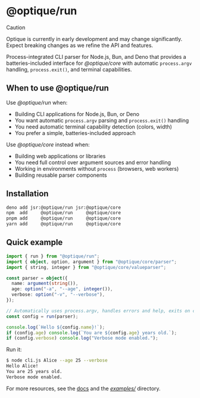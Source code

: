 @optique/run
============

> [!CAUTION]
> Optique is currently in early development and may change significantly.
> Expect breaking changes as we refine the API and features.

Process-integrated CLI parser for Node.js, Bun, and Deno that provides a
batteries-included interface for *@optique/core* with automatic `process.argv`
handling, `process.exit()`, and terminal capabilities.


When to use @optique/run
------------------------

Use *@optique/run* when:

 -  Building CLI applications for Node.js, Bun, or Deno
 -  You want automatic `process.argv` parsing and `process.exit()` handling
 -  You need automatic terminal capability detection (colors, width)
 -  You prefer a simple, batteries-included approach

Use *@optique/core* instead when:

 -  Building web applications or libraries
 -  You need full control over argument sources and error handling
 -  Working in environments without `process` (browsers, web workers)
 -  Building reusable parser components


Installation
------------

~~~~ bash
deno add jsr:@optique/run jsr:@optique/core
npm  add     @optique/run     @optique/core
pnpm add     @optique/run     @optique/core
yarn add     @optique/run     @optique/core
~~~~


Quick example
-------------

~~~~ typescript
import { run } from "@optique/run";
import { object, option, argument } from "@optique/core/parser";
import { string, integer } from "@optique/core/valueparser";

const parser = object({
  name: argument(string()),
  age: option("-a", "--age", integer()),
  verbose: option("-v", "--verbose"),
});

// Automatically uses process.argv, handles errors and help, exits on completion
const config = run(parser);

console.log(`Hello ${config.name}!`);
if (config.age) console.log(`You are ${config.age} years old.`);
if (config.verbose) console.log("Verbose mode enabled.");
~~~~

Run it:

~~~~ bash
$ node cli.js Alice --age 25 --verbose
Hello Alice!
You are 25 years old.
Verbose mode enabled.
~~~~

For more resources, see the [docs] and the [*examples/*](/examples/) directory.

[docs]: https://optique.dev/
